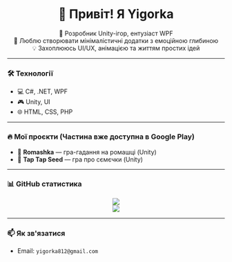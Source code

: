 <h1 align="center">👋 Привіт! Я Yigorka</h1>

<p align="center">
  🌼 Розробник Unity-ігор, ентузіаст WPF <br>
  🧠 Люблю створювати мінімалістичні додатки з емоційною глибиною <br>
  💡 Захоплююсь UI/UX, анімацією та життям простих ідей
</p>

---

### 🛠️ Технології
- 💻 C#, .NET, WPF
- 🎮 Unity, UI
- 🌐 HTML, CSS, PHP

---

### 🔥 Мої проєкти (Частина вже доступна в Google Play)
- 🌼 **Romashka** — гра-гадання на ромашці (Unity)
- 🧩 **Tap Tap Seed** — гра про сємєчки (Unity)

---

### 📊 GitHub статистика

<p align="center">
  <img src="https://github-readme-stats.vercel.app/api?username=ghnt&show_icons=true&theme=tokyonight" />
  <br />
  <img src="https://github-readme-stats.vercel.app/api/top-langs/?username=ghnt&layout=compact&theme=tokyonight" />
</p>

---

### 📫 Як зв'язатися
- Email: `yigorka812@gmail.com`

